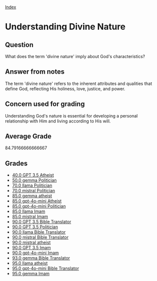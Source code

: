 
[Index](../../index.md)
# Understanding Divine Nature
## Question
What does the term 'divine nature' imply about God's characteristics?

## Answer from notes
The term 'divine nature' refers to the inherent attributes and qualities that define God, reflecting His holiness, love, justice, and power.

## Concern used for grading
Understanding God's nature is essential for developing a personal relationship with Him and living according to His will.

## Average Grade
84.79166666666667

## Grades
 * [40.0 GPT 3.5 Atheist](../answers/GPT_3.5_Atheist/Understanding_Divine_Nature.md)
 * [50.0 gemma Politician](../answers/gemma_Politician/Understanding_Divine_Nature.md)
 * [70.0 llama Politician](../answers/llama_Politician/Understanding_Divine_Nature.md)
 * [70.0 mistral Politician](../answers/mistral_Politician/Understanding_Divine_Nature.md)
 * [85.0 gemma atheist](../answers/gemma_atheist/Understanding_Divine_Nature.md)
 * [85.0 gpt-4o-mini Atheist](../answers/gpt-4o-mini_Atheist/Understanding_Divine_Nature.md)
 * [85.0 gpt-4o-mini Politician](../answers/gpt-4o-mini_Politician/Understanding_Divine_Nature.md)
 * [85.0 llama Imam](../answers/llama_Imam/Understanding_Divine_Nature.md)
 * [85.0 mistral Imam](../answers/mistral_Imam/Understanding_Divine_Nature.md)
 * [90.0 GPT 3.5 Bible Translator](../answers/GPT_3.5_Bible_Translator/Understanding_Divine_Nature.md)
 * [90.0 GPT 3.5 Politician](../answers/GPT_3.5_Politician/Understanding_Divine_Nature.md)
 * [90.0 llama Bible Translator](../answers/llama_Bible_Translator/Understanding_Divine_Nature.md)
 * [90.0 mistral Bible Translator](../answers/mistral_Bible_Translator/Understanding_Divine_Nature.md)
 * [90.0 mistral atheist](../answers/mistral_atheist/Understanding_Divine_Nature.md)
 * [90.0 GPT 3.5 Imam](../answers/GPT_3.5_Imam/Understanding_Divine_Nature.md)
 * [90.0 gpt-4o-mini Imam](../answers/gpt-4o-mini_Imam/Understanding_Divine_Nature.md)
 * [93.0 gemma Bible Translator](../answers/gemma_Bible_Translator/Understanding_Divine_Nature.md)
 * [95.0 llama atheist](../answers/llama_atheist/Understanding_Divine_Nature.md)
 * [95.0 gpt-4o-mini Bible Translator](../answers/gpt-4o-mini_Bible_Translator/Understanding_Divine_Nature.md)
 * [95.0 gemma Imam](../answers/gemma_Imam/Understanding_Divine_Nature.md)
